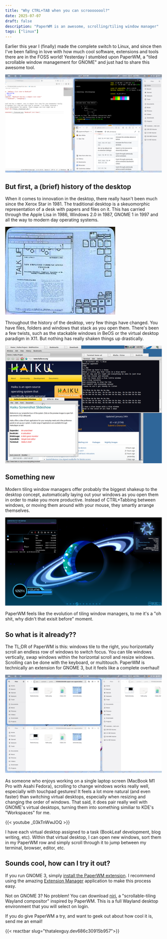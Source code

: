 ```yaml
---
title: "Why CTRL+TAB when you can scroooooool?"
date: 2025-07-07
draft: false
description: "PaperWM is an awesome, scrolling/tiling window manager"
tags: ["linux"]
---
```


Earlier this year I (finally) made the complete switch to Linux, and since then I've been falling in love with how much cool software, extensions and tools there are in the FOSS world! Yesterday I stumbled upon PaperWM, a "tiled scrollable window management for GNOME" and just had to share this awesome tool.

![Screenshot of a GNOME desktop with windows extending to the right](./featured.png "Windows open to the right and you horizontally scroll")

## But first, a (brief) history of the desktop

When it comes to innovation in the desktop, there really hasn't been much since the Xerox Star in 1981. The traditional desktop is a skeuomorphic representation of a desk with papers and files on it. This has carried through the Apple Lisa in 1986, Windows 2.0 in 1987, GNOME 1 in 1997 and all the way to modern day operating systems. 

![Screenshot of the Xerox Star desktop](./xeroxstar.png "Xerox Star desktop - Wikipedia")

Throughout the history of the desktop, very few things have changed. You have files, folders and windows that stack as you open them. There's been a few twists, such as the stackable windows in BeOS or the virtual desktop paradigm in X11. But nothing has really shaken things up drastically.

![Screenshot of desktop with stacked windows](./haiku.png "Stacked windows in Haiku - haiku-os.org")

## Something new

Modern tiling window managers offer probably the biggest shakeup to the desktop concept, automatically laying out your windows as you open them in order to make you more productive. Instead of CTRL+Tabbing between windows, or moving them around with your mouse, they smartly arrange themselves.

![Screenshot of a tiling window manager](./hyprland.png "Hyprland tiling WM - github.com/hyprwm/Hyprland")

PaperWM feels like the evolution of tiling window managers, to me it's a "oh shit, why didn't that exisit before" moment.

## So what is it already??

The TL;DR of PaperWM is this: windows tile to the right, you horizontally scroll an endless row of windows to switch focus. You can tile windows vertically, swap windows within the horizontal scroll and resize windows. Scrolling can be done with the keyboard, or multitouch. PaperWM is technically an extension for GNOME 3, but it feels like a complete overhaul!

![Screenshot of stacked windows](./stacked.png "You can stack windows within a column")

As someone who enjoys working on a single laptop screen (MacBook M1 Pro with Asahi Fedora), scrolling to change windows works really well, especially with touchpad gestures! It feels a lot more natural (and even faster) than switching virtual desktops, especially when resizing and changing the order of windows. That said, it does pair really well with GNOME's virtual desktops, turning them into something similiar to KDE's "Workspaces" for me. 

{{< youtube _03kTnWwJOQ >}}

I have each virtual desktop assigned to a task (BookLeaf development, blog writing, etc). Within that virtual desktop, I can open new windows, sort them in my PaperWM row and simply scroll through it to jump between my terminal, browser, editor, etc.

## Sounds cool, how can I try it out?

If you run GNOME 3, simply [install the PaperWM extension](https://extensions.gnome.org/extension/6099/paperwm/). I recommend using the amazing [Extension Manager](https://flathub.org/apps/com.mattjakeman.ExtensionManager) application to make this process easy.

Not on GNOME 3? No problem! You can download [niri](https://github.com/YaLTeR/niri), a "scrollable-tiling Wayland compositor" inspired by PaperWM. This is a full Wayland desktop environment that you will select on login.

If you do give PaperWM a try, and want to geek out about how cool it is, send me an email!

{{< reactbar slug="thatalexguy.dev686c30915b957">}}